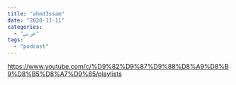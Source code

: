 ```yaml
---
title: "ahmd3ssam"
date: "2020-11-11"
categories:
  - "عربي"
tags:
  - "podcast"
---
```


https://www.youtube.com/c/%D9%82%D9%87%D9%88%D8%A9%D8%B9%D8%B5%D8%A7%D9%85/playlists
